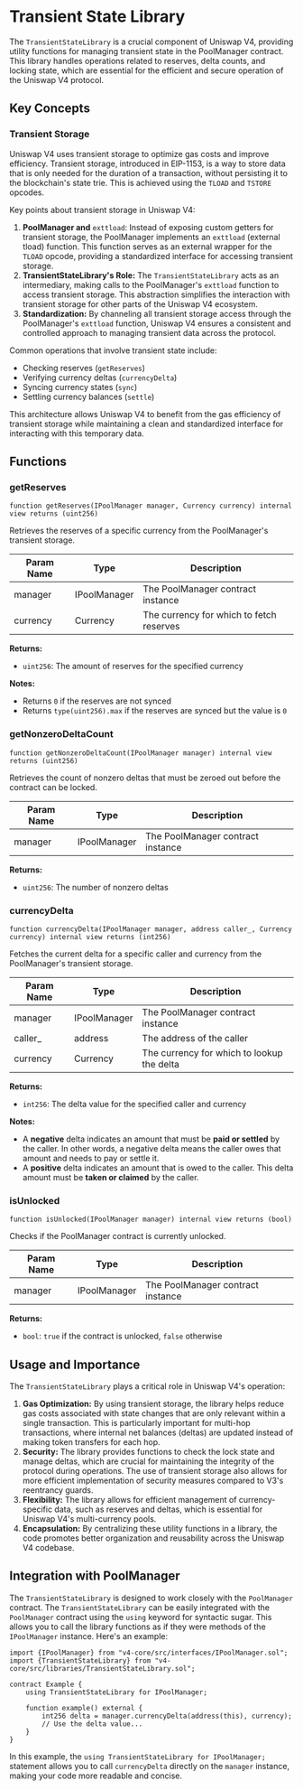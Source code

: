 # Transient State Library

The `TransientStateLibrary` is a crucial component of Uniswap V4, providing utility functions for managing transient state in the PoolManager contract. This library handles operations related to reserves, delta counts, and locking state, which are essential for the efficient and secure operation of the Uniswap V4 protocol.

## Key Concepts

### Transient Storage

Uniswap V4 uses transient storage to optimize gas costs and improve efficiency. Transient storage, introduced in EIP-1153, is a way to store data that is only needed for the duration of a transaction, without persisting it to the blockchain's state trie. This is achieved using the `TLOAD` and `TSTORE` opcodes.

Key points about transient storage in Uniswap V4:

1. **PoolManager and** `exttload`: Instead of exposing custom getters for transient storage, the PoolManager implements an `exttload` (external tload) function. This function serves as an external wrapper for the `TLOAD` opcode, providing a standardized interface for accessing transient storage.
2. **TransientStateLibrary's Role:** The `TransientStateLibrary` acts as an intermediary, making calls to the PoolManager's `exttload` function to access transient storage. This abstraction simplifies the interaction with transient storage for other parts of the Uniswap V4 ecosystem.
3. **Standardization:** By channeling all transient storage access through the PoolManager's `exttload` function, Uniswap V4 ensures a consistent and controlled approach to managing transient data across the protocol.

Common operations that involve transient state include:

- Checking reserves (`getReserves`)
- Verifying currency deltas (`currencyDelta`)
- Syncing currency states (`sync`)
- Settling currency balances (`settle`)

This architecture allows Uniswap V4 to benefit from the gas efficiency of transient storage while maintaining a clean and standardized interface for interacting with this temporary data.

## Functions

### getReserves

``` solidity
function getReserves(IPoolManager manager, Currency currency) internal view returns (uint256)
```

Retrieves the reserves of a specific currency from the PoolManager's transient storage.

| Param Name   | Type         | Description                          |
|--------------|--------------|--------------------------------------|
| manager | IPoolManager | The PoolManager contract instance
| currency | Currency | The currency for which to fetch reserves             |

**Returns:**
- `uint256`: The amount of reserves for the specified currency

**Notes:**
- Returns `0` if the reserves are not synced
- Returns `type(uint256).max` if the reserves are synced but the value is `0`

### getNonzeroDeltaCount

```solidity
function getNonzeroDeltaCount(IPoolManager manager) internal view returns (uint256)
```

Retrieves the count of nonzero deltas that must be zeroed out before the contract can be locked.

| Param Name   | Type         | Description                          |
|--------------|--------------|--------------------------------------|
| manager | IPoolManager | The PoolManager contract instance

**Returns:**

- `uint256`: The number of nonzero deltas

### currencyDelta

```solidity
function currencyDelta(IPoolManager manager, address caller_, Currency currency) internal view returns (int256)
```

Fetches the current delta for a specific caller and currency from the PoolManager's transient storage.

| Param Name   | Type         | Description                          |
|--------------|--------------|--------------------------------------|
| manager | IPoolManager | The PoolManager contract instance
| caller_ | address | The address of the caller
| currency | Currency | The currency for which to lookup the delta             |

**Returns:**

- `int256`: The delta value for the specified caller and currency

**Notes:**

- A **negative** delta indicates an amount that must be **paid or settled** by the caller. In other words, a negative delta means the caller owes that amount and needs to pay or settle it.
- A **positive** delta indicates an amount that is owed to the caller. This delta amount must be **taken or claimed** by the caller.

### isUnlocked

```solidity
function isUnlocked(IPoolManager manager) internal view returns (bool)
```

Checks if the PoolManager contract is currently unlocked.

| Param Name   | Type         | Description                          |
|--------------|--------------|--------------------------------------|
| manager | IPoolManager | The PoolManager contract instance

**Returns:**

- `bool`: `true` if the contract is unlocked, `false` otherwise

## Usage and Importance
The `TransientStateLibrary` plays a critical role in Uniswap V4's operation:

1. **Gas Optimization:** By using transient storage, the library helps reduce gas costs associated with state changes that are only relevant within a single transaction. This is particularly important for multi-hop transactions, where internal net balances (deltas) are updated instead of making token transfers for each hop.
2. **Security:** The library provides functions to check the lock state and manage deltas, which are crucial for maintaining the integrity of the protocol during operations. The use of transient storage also allows for more efficient implementation of security measures compared to V3's reentrancy guards.
3. **Flexibility:** The library allows for efficient management of currency-specific data, such as reserves and deltas, which is essential for Uniswap V4's multi-currency pools.
4. **Encapsulation:** By centralizing these utility functions in a library, the code promotes better organization and reusability across the Uniswap V4 codebase.

## Integration with PoolManager

The `TransientStateLibrary` is designed to work closely with the `PoolManager` contract. The `TransientStateLibrary` can be easily integrated with the `PoolManager` contract using the `using` keyword for syntactic sugar. This allows you to call the library functions as if they were methods of the `IPoolManager` instance. Here's an example:

```solidity
import {IPoolManager} from "v4-core/src/interfaces/IPoolManager.sol";
import {TransientStateLibrary} from "v4-core/src/libraries/TransientStateLibrary.sol";

contract Example {
    using TransientStateLibrary for IPoolManager;

    function example() external {
        int256 delta = manager.currencyDelta(address(this), currency);
        // Use the delta value...
    }
}
```

In this example, the `using TransientStateLibrary for IPoolManager;` statement allows you to call `currencyDelta` directly on the `manager` instance, making your code more readable and concise.
